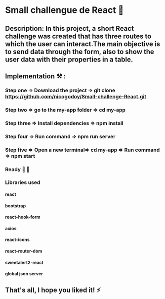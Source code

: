 # Small challengue de React 🚀

## Description: In this project, a short React challenge was created that has three routes to which the user can interact.The main objective is to send data through the form, also to show the user data with their properties in a table.

## Implementation ⚒️ :
### Step one => Download the project => git clone https://github.com/nicogodoy/Small-challenge-React.git
### Step two => go to the my-app folder => cd my-app
### Step three => Install dependencies => npm install
### Step four => Run command => npm run server
### Step five => Open a new terminal=> cd my-app => Run command => npm start
### Ready 🎉 🏁

### Libraries used
#### react
#### bootstrap
#### react-hook-form
#### axios
#### react-icons
#### react-router-dom
#### sweetalert2-react
#### global json server 

## That's all, I hope you liked it! ⚡
